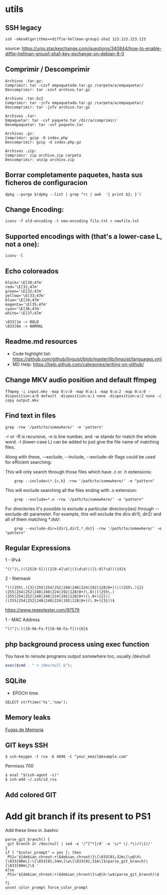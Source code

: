 # utils

## SSH legacy
```Shell
ssh -oKexAlgorithms=+diffie-hellman-group1-sha1 123.123.123.123
```
source: https://unix.stackexchange.com/questions/340844/how-to-enable-diffie-hellman-group1-sha1-key-exchange-on-debian-8-0

## Comprimir / Descomprimir
```Shell
Archivos .tar.gz:
Comprimir: tar -czvf empaquetado.tar.gz /carpeta/a/empaquetar/
Descomprimir: tar -xzvf archivo.tar.gz

Archivos .tar.bz2
Comprimir: tar -jcfv empaquetado.tar.gz /carpeta/a/empaquetar/
Descomprimir: tar -jxfv archivo.tar.gz

Archivos .tar:
Empaquetar: tar -cvf paquete.tar /dir/a/comprimir/
Desempaquetar: tar -xvf paquete.tar

Archivos .gz:
Comprimir: gzip -9 index.php
Descomprimir: gzip -d index.php.gz

Archivos .zip:
Comprimir: zip archivo.zip carpeta
Descomprimir: unzip archivo.zip
```

## Borrar completamente paquetes, hasta sus ficheros de configuracion
```Shell
dpkg --purge $(dpkg --list | grep ^rc | awk  '{ print $2; }')

```

## Change Encoding:
```Shell
iconv -f old-encoding -t new-encoding file.txt > newfile.txt

```
## Supported encodings with (that's a lower-case L, not a one):
```Shell
iconv -l 
```

## Echo coloreados
```Shell
black='\E[30;47m'
red='\E[31;47m'
green='\E[32;47m'
yellow='\E[33;47m'
blue='\E[34;47m'
magenta='\E[35;47m'
cyan='\E[36;47m'
white='\E[37;47m'

\033[1m -> BOLD
\033[0m -> NORMAL
```

## Readme.md resources

- Code highlight list: https://github.com/github/linguist/blob/master/lib/linguist/languages.yml
- MD Help: https://help.github.com/categories/writing-on-github/

## Change MKV audio position and default ffmpeg
```Shell
ffmpeg -i input.mkv -map 0:v:0 -map 0:a:1 -map 0:a:2 -map 0:a:0 -disposition:a:0 default -disposition:a:1 none -disposition:a:2 none -c copy output.mkv
```

## Find text in files
```Shell
grep -rnw '/path/to/somewhere/' -e 'pattern'
```
  -r or -R is recursive,
  -n is line number, and
  -w stands for match the whole word.
  -l (lower-case L) can be added to just give the file name of matching files.

Along with these, --exclude, --include, --exclude-dir flags could be used for efficient searching:

  This will only search through those files which have .c or .h extensions:
```Shell
    grep --include=\*.{c,h} -rnw '/path/to/somewhere/' -e "pattern"
```
  This will exclude searching all the files ending with .o extension:
```Shell
    grep --exclude=*.o -rnw '/path/to/somewhere/' -e "pattern"
```
For directories it's possible to exclude a particular directory(ies) through --exclude-dir parameter. For example, this will exclude the dirs dir1/, dir2/ and all of them matching *.dst/:
```Shell
    grep --exclude-dir={dir1,dir2,*.dst} -rnw '/path/to/somewhere/' -e "pattern"
```

## Regular Expressions
1 - IPv4
```Shell
^((^|\.)((25[0-5])|(2[0-4]\d)|(1\d\d)|([1-9]?\d))){4}$
```
2 - Netmask
```Shell
^(((255\.){3}(255|254|252|248|240|224|192|128|0+))|((255\.){2}(255|254|252|248|240|224|192|128|0+)\.0)|((255\.)(255|254|252|248|240|224|192|128|0+)(\.0+){2})|((255|254|252|248|240|224|192|128|0+)(\.0+){3}))$
```
https://www.regextester.com/97579

1 - MAC Address
```Shell
^((^|\:)([0-9A-Fa-f][0-9A-Fa-f])){6}$
```

## php background process using exec function

You have to reroute programs output somewhere too, usually /dev/null

```PHP
exec($cmd . " > /dev/null &");
```
## SQLite

- EPOCH time
```Shell
SELECT strftime('%s','now');
```

## Memory leaks
[Fugas de Memoria](fugasMemoria.md)

## GIT keys SSH
```Shell
$ ssh-keygen -t rsa -b 4096 -C "your_email@example.com"
```
Permisos 700

```Shell
$ eval "$(ssh-agent -s)"
$ ssh-add ~/.ssh/id_rsa
```

## Add colored GIT
# Add git branch if its present to PS1

Add these lines in .bashrc
```Shell
parse_git_branch() {
 git branch 2> /dev/null | sed -e '/^[^*]/d' -e 's/* \(.*\)/(\1)/'
}
if [ "$color_prompt" = yes ]; then
 PS1='${debian_chroot:+($debian_chroot)}\[\033[01;32m\]\u@\h\[\033[00m\]:\[\033[01;34m\]\w\[\033[01;31m\]$(parse_git_branch)\[\033[00m\]\$ '
else
 PS1='${debian_chroot:+($debian_chroot)}\u@\h:\w$(parse_git_branch)\$ '
fi
unset color_prompt force_color_prompt
```

